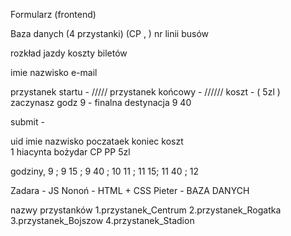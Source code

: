 Formularz (frontend) 

Baza danych (4 przystanki) (CP , )
nr linii busów 

rozkład jazdy 
koszty biletów 

imie 
nazwisko 
e-mail


przystanek startu - /////           przystanek końcowy - //////
koszt - ( 5zl )
zaczynasz godz 9 - finalna destynacja 9 40

submit - 



uid imie         nazwisko       poczataek       koniec   koszt    
 1  hiacynta       bożydar       CP               PP       5zl


godziny, 9 ; 9 15 ; 9 40 ; 10 
	11 ; 11 15; 11 40 ; 12

Zadara - JS 
Nonoń - HTML + CSS
Pieter - BAZA DANYCH

nazwy przystanków
1.przystanek_Centrum
2.przystanek_Rogatka
3.przystanek_Bojszow
4.przystanek_Stadion